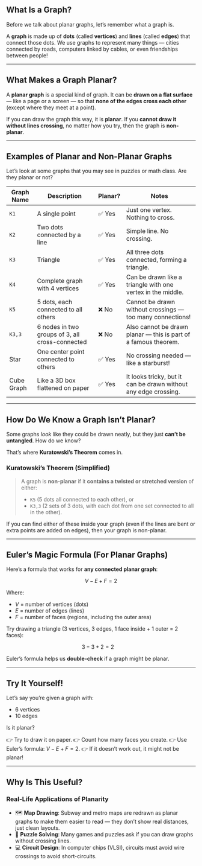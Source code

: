 ## What Is a Graph?

Before we talk about planar graphs, let’s remember what a graph is.

A **graph** is made up of **dots** (called **vertices**) and **lines** (called **edges**) that connect those dots. We use graphs to represent many things — cities connected by roads, computers linked by cables, or even friendships between people!

---

## What Makes a Graph Planar?

A **planar graph** is a special kind of graph. It can be **drawn on a flat surface** — like a page or a screen — so that **none of the edges cross each other** (except where they meet at a point).

If you can draw the graph this way, it is **planar**. If you **cannot draw it without lines crossing**, no matter how you try, then the graph is **non-planar**.

---

## Examples of Planar and Non-Planar Graphs

Let’s look at some graphs that you may see in puzzles or math class. Are they planar or not?

| Graph Name | Description                                     | Planar? | Notes                                                           |
| ---------- | ----------------------------------------------- | ------- | --------------------------------------------------------------- |
| `K1`       | A single point                                  | ✅ Yes   | Just one vertex. Nothing to cross.                              |
| `K2`       | Two dots connected by a line                    | ✅ Yes   | Simple line. No crossing.                                       |
| `K3`       | Triangle                                        | ✅ Yes   | All three dots connected, forming a triangle.                   |
| `K4`       | Complete graph with 4 vertices                  | ✅ Yes   | Can be drawn like a triangle with one vertex in the middle.     |
| `K5`       | 5 dots, each connected to all others            | ❌ No    | Cannot be drawn without crossings — too many connections!       |
| `K3,3`     | 6 nodes in two groups of 3, all cross-connected | ❌ No    | Also cannot be drawn planar — this is part of a famous theorem. |
| Star       | One center point connected to others            | ✅ Yes   | No crossing needed — like a starburst!                          |
| Cube Graph | Like a 3D box flattened on paper                | ✅ Yes   | It looks tricky, but it can be drawn without any edge crossing. |

---

## How Do We Know a Graph Isn’t Planar?

Some graphs *look* like they could be drawn neatly, but they just **can’t be untangled**. How do we know?

That’s where **Kuratowski’s Theorem** comes in.

### Kuratowski’s Theorem (Simplified)

> A graph is **non-planar** if it **contains a twisted or stretched version** of either:
>
> * `K5` (5 dots all connected to each other), or
> * `K3,3` (2 sets of 3 dots, with each dot from one set connected to all in the other).

If you can find either of these inside your graph (even if the lines are bent or extra points are added on edges), then your graph is non-planar.

---

## Euler’s Magic Formula (For Planar Graphs)

Here’s a formula that works for **any connected planar graph**:

$$
V - E + F = 2
$$

Where:

* $V$ = number of vertices (dots)
* $E$ = number of edges (lines)
* $F$ = number of faces (regions, including the outer area)

Try drawing a triangle (3 vertices, 3 edges, 1 face inside + 1 outer = 2 faces):

$$
3 - 3 + 2 = 2 \quad 
$$

Euler’s formula helps us **double-check** if a graph might be planar.

---

## Try It Yourself!

Let’s say you’re given a graph with:

* 6 vertices
* 10 edges

Is it planar?

👉 Try to draw it on paper.
👉 Count how many faces you create.
👉 Use Euler’s formula: $V - E + F = 2$.
👉 If it doesn’t work out, it might not be planar!

---

## Why Is This Useful?

### Real-Life Applications of Planarity

* 🗺️ **Map Drawing**: Subway and metro maps are redrawn as planar graphs to make them easier to read — they don’t show real distances, just clean layouts.
* 🧠 **Puzzle Solving**: Many games and puzzles ask if you can draw graphs without crossing lines.
* 💻 **Circuit Design**: In computer chips (VLSI), circuits must avoid wire crossings to avoid short-circuits.
